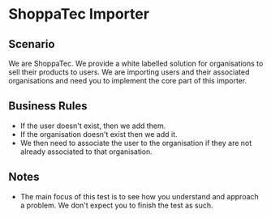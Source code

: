 # ShoppaTec Importer

## Scenario
We are ShoppaTec. We provide a white labelled solution for organisations to sell their products to users.
We are importing users and their associated organisations and need you to implement the core part of this importer.

## Business Rules

- If the user doesn't exist, then we add them.
- If the organisation doesn't exist then we add it.
- We then need to associate the user to the organisation if they are not already associated to that organisation.

## Notes
- The main focus of this test is to see how you understand and approach a problem. We don't expect you to finish the test as such.
